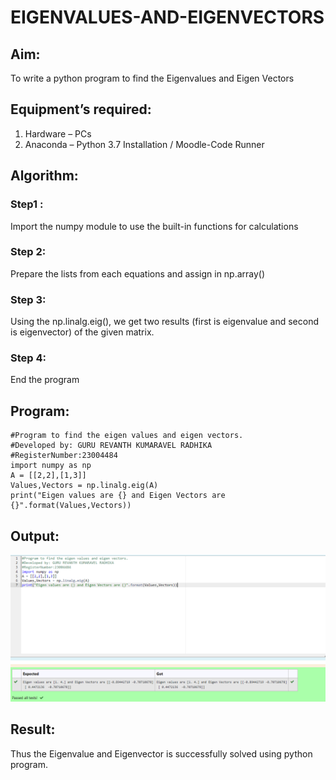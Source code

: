 # EIGENVALUES-AND-EIGENVECTORS
## Aim:
To write a python program to find the Eigenvalues and Eigen Vectors
## Equipment’s required:
1. 	Hardware – PCs
2. 	Anaconda – Python 3.7 Installation / Moodle-Code Runner
## Algorithm:
### Step1 : 
Import the numpy module to use the built-in functions for calculations
### Step 2: 
Prepare the lists from each equations and assign in np.array()
### Step 3: 
Using the np.linalg.eig(),  we get two results (first is eigenvalue and second is eigenvector) of the given matrix.
### Step 4: 
End the program

## Program:
```
#Program to find the eigen values and eigen vectors.
#Developed by: GURU REVANTH KUMARAVEL RADHIKA
#RegisterNumber:23004484
import numpy as np
A = [[2,2],[1,3]]
Values,Vectors = np.linalg.eig(A)
print("Eigen values are {} and Eigen Vectors are {}".format(Values,Vectors))
```

## Output:
![Alt text](4-1.png)
## Result:
Thus the Eigenvalue and Eigenvector is successfully solved using python program.
